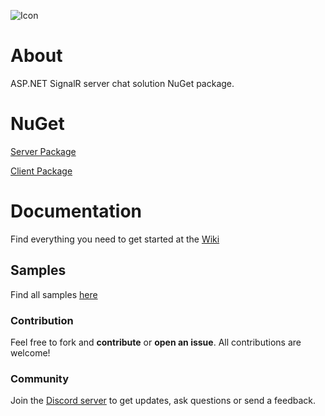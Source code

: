 ![Icon](https://i.imgur.com/AhzBf9P.png)

# About
ASP.NET SignalR server chat solution NuGet package.

# NuGet
[Server Package](https://www.nuget.org/packages/jihadkhawaja.chat.server/)

[Client Package](https://www.nuget.org/packages/jihadkhawaja.chat.client/)

# Documentation
Find everything you need to get started at the [Wiki](https://github.com/jihadkhawaja/mobilechat.server/wiki)

## Samples
Find all samples [here](https://github.com/jihadkhawaja/mobilechat.server/network/dependents)

### Contribution
Feel free to fork and **contribute** or **open an issue**. All contributions are welcome!

### Community
Join the [Discord server](https://discord.gg/9KMAM2RKVC) to get updates, ask questions or send a feedback.
